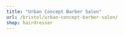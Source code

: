 ```yaml
---
title: "Urban Concept Barber Salon"
url: /bristol/urban-concept-barber-salon/
shop: hairdresser
---
```

